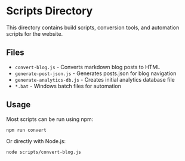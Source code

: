 # Scripts Directory

This directory contains build scripts, conversion tools, and automation scripts for the website.

## Files

- `convert-blog.js` - Converts markdown blog posts to HTML
- `generate-post-json.js` - Generates posts.json for blog navigation
- `generate-analytics-db.js` - Creates initial analytics database file
- `*.bat` - Windows batch files for automation

## Usage

Most scripts can be run using npm:
```bash
npm run convert
```

Or directly with Node.js:
```bash
node scripts/convert-blog.js
```
